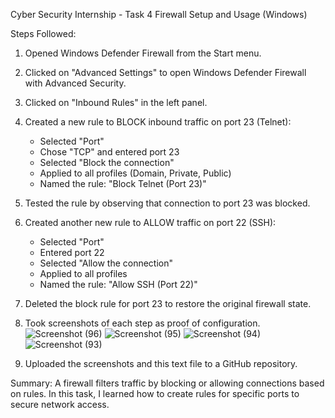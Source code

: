 Cyber Security Internship - Task 4
Firewall Setup and Usage (Windows)

Steps Followed:

1. Opened Windows Defender Firewall from the Start menu.

2. Clicked on "Advanced Settings" to open Windows Defender Firewall with Advanced Security.

3. Clicked on "Inbound Rules" in the left panel.

4. Created a new rule to BLOCK inbound traffic on port 23 (Telnet):
   - Selected "Port"
   - Chose "TCP" and entered port 23
   - Selected "Block the connection"
   - Applied to all profiles (Domain, Private, Public)
   - Named the rule: "Block Telnet (Port 23)"

5. Tested the rule by observing that connection to port 23 was blocked.

6. Created another new rule to ALLOW traffic on port 22 (SSH):
   - Selected "Port"
   - Entered port 22
   - Selected "Allow the connection"
   - Applied to all profiles
   - Named the rule: "Allow SSH (Port 22)"

7. Deleted the block rule for port 23 to restore the original firewall state.

8. Took screenshots of each step as proof of configuration.
![Screenshot (96)](https://github.com/user-attachments/assets/9e3dc370-2794-47ad-a11a-b30765405d33)
![Screenshot (95)](https://github.com/user-attachments/assets/b7eea1a1-afca-415f-9bbb-936dfe406832)
![Screenshot (94)](https://github.com/user-attachments/assets/04cc5687-da70-41a0-9dd8-31f34e85261d)
![Screenshot (93)](https://github.com/user-attachments/assets/793efd68-1e92-4063-b3d7-163371f2f223)

9. Uploaded the screenshots and this text file to a GitHub repository.

Summary:
A firewall filters traffic by blocking or allowing connections based on rules. In this task, I learned how to create rules for specific ports to secure network access.

